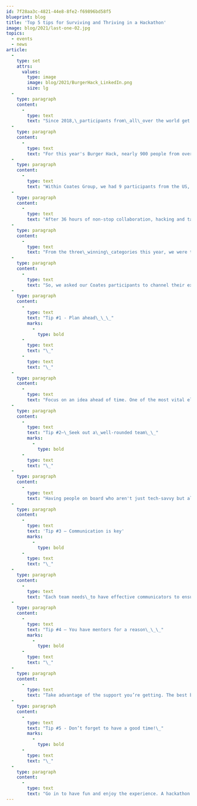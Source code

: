 ```yaml
---
id: 7f28aa3c-4821-44e8-8fe2-f69896bd58f5
blueprint: blog
title: 'Top 5 tips for Surviving and Thriving in a Hackathon'
image: blog/2021/last-one-02.jpg
topics:
  - events
  - news
article:
  -
    type: set
    attrs:
      values:
        type: image
        image: blog/2021/BurgerHack_LinkedIn.png
        size: lg
  -
    type: paragraph
    content:
      -
        type: text
        text: "Since 2018,\_participants from\_all\_over the world get together to contribute their diverse talents,\_time and\_innovative ideas to support McDonald’s in solving\_challenges\_for the future of its restaurants, its people and the wider community.\_\_\_\_\_"
  -
    type: paragraph
    content:
      -
        type: text
        text: "For this year's Burger Hack, nearly 900 people from over 42 countries put their heads together to bring unique perspectives to the table and solve challenges that resulted\_in real-life McDonald’s innovations.\_\_"
  -
    type: paragraph
    content:
      -
        type: text
        text: "Within Coates Group, we had 9 participants from the US, Canada and Australia\_work across\_six different teams\_in collaboration with\_McDonald’s\_employees\_as well as other vendors.\_\_\_"
  -
    type: paragraph
    content:
      -
        type: text
        text: "After 36 hours of non-stop collaboration, hacking and tackling real-world problems,\_each team presented\_its\_ideas to the judges, and then the winners were announced.\_\_"
  -
    type: paragraph
    content:
      -
        type: text
        text: "From the three\_winning\_categories this year, we were thrilled\_that one of our own, Ian Erickson,\_was\_a member of the winning team in the\_Restaurant category!\_\_\_"
  -
    type: paragraph
    content:
      -
        type: text
        text: "So, we asked our Coates participants to channel their expertise, entrepreneurial spirit and creativity to give us their best advice on how to survive and thrive in a hackathon - and here’s what they said.\_\_\_"
  -
    type: paragraph
    content:
      -
        type: text
        text: "Tip #1 - Plan ahead\_\_\_"
        marks:
          -
            type: bold
      -
        type: text
        text: "\_"
      -
        type: text
        text: "\_"
  -
    type: paragraph
    content:
      -
        type: text
        text: "Focus on an idea ahead of time. One of the most vital elements to surviving and thriving in a hackathon involves planning and preparing before the hackathon has even begun. Discuss potential challenges with your team early on and brainstorm creative ideas at least a week in advance. That way, you can feel a little more at ease and focus your attention on solving the challenge rather than trying to scramble for what to solve once the event has begun.\_\_\_\_"
  -
    type: paragraph
    content:
      -
        type: text
        text: "Tip #2–\_Seek out a\_well-rounded team\_\_"
        marks:
          -
            type: bold
      -
        type: text
        text: "\_"
  -
    type: paragraph
    content:
      -
        type: text
        text: "Having people on board who aren't just tech-savvy but also diligent and fast decision-makers who can think on their feet is very important. Each team only have 36 hours to explore, take risks, and ideate solutions so, having that creative skillset to think outside the box is just as important as being technically sound.\_\_\_\_"
  -
    type: paragraph
    content:
      -
        type: text
        text: 'Tip #3 – Communication is key'
        marks:
          -
            type: bold
      -
        type: text
        text: "\_"
  -
    type: paragraph
    content:
      -
        type: text
        text: "Each team needs\_to have effective communicators to ensure everyone's on the same page. A team that can remain focused and calm under pressure will avoid miscommunication and result in a better outcome. It’s about being ‘all in’ whilst staying connected with your team and meeting at the finish line - together.\_\_"
  -
    type: paragraph
    content:
      -
        type: text
        text: "Tip #4 – You have mentors for a reason\_\_\_"
        marks:
          -
            type: bold
      -
        type: text
        text: "\_"
  -
    type: paragraph
    content:
      -
        type: text
        text: "Take advantage of the support you’re getting. The best bit about a hackathon is having mentors whose job is to coach, challenge and guide you and your team during the process. They’re there to listen, help you brainstorm ideas, give advice and keep your team on track. So, don’t be afraid to ask as many questions as you need and make use of the opportunity given to you.\_\_\_"
  -
    type: paragraph
    content:
      -
        type: text
        text: "Tip #5 - Don’t forget to have a good time!\_"
        marks:
          -
            type: bold
      -
        type: text
        text: "\_"
  -
    type: paragraph
    content:
      -
        type: text
        text: "Go in to have fun and enjoy the experience. A hackathon isn’t just about winning but also testing your ability to work together in achieving the same outcome. It's about collaboration, teamwork and acceptance of diverse opinions from teams of various disciplines and backgrounds. The best part about it is immersing yourself in the experience to build stronger and lasting relationships with\_the people in\_your team.\_\_"
---
```

